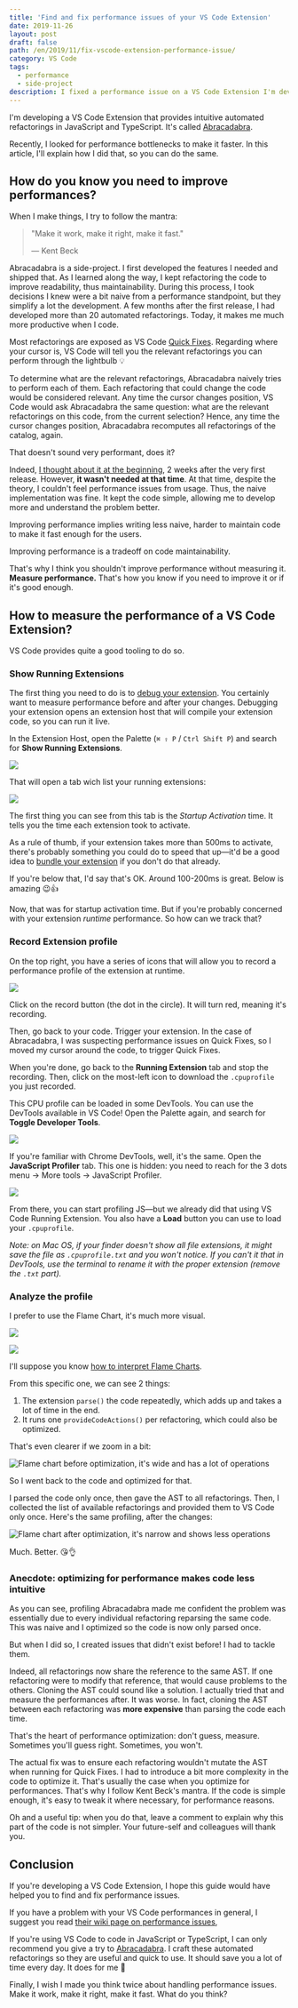 ```yaml
---
title: 'Find and fix performance issues of your VS Code Extension'
date: 2019-11-26
layout: post
draft: false
path: /en/2019/11/fix-vscode-extension-performance-issue/
category: VS Code
tags:
  - performance
  - side-project
description: I fixed a performance issue on a VS Code Extension I'm developing. Let me share with you what I learned.
---
```


I'm developing a VS Code Extension that provides intuitive automated refactorings in JavaScript and TypeScript. It's called [Abracadabra](https://vscode-abracadabra.com/).

Recently, I looked for performance bottlenecks to make it faster. In this article, I'll explain how I did that, so you can do the same.

## How do you know you need to improve performances?

When I make things, I try to follow the mantra:

> "Make it work, make it right, make it fast."
>
> — Kent Beck

Abracadabra is a side-project. I first developed the features I needed and shipped that. As I learned along the way, I kept refactoring the code to improve readability, thus maintainability. During this process, I took decisions I knew were a bit naive from a performance standpoint, but they simplify a lot the development. A few months after the first release, I had developed more than 20 automated refactorings. Today, it makes me much more productive when I code.

Most refactorings are exposed as VS Code [Quick Fixes](https://code.visualstudio.com/docs/editor/refactoring#_code-actions-quick-fixes-and-refactorings). Regarding where your cursor is, VS Code will tell you the relevant refactorings you can perform through the lightbulb 💡

To determine what are the relevant refactorings, Abracadabra naively tries to perform each of them. Each refactoring that could change the code would be considered relevant. Any time the cursor changes position, VS Code would ask Abracadabra the same question: what are the relevant refactorings on this code, from the current selection? Hence, any time the cursor changes position, Abracadabra recomputes all refactorings of the catalog, again.

That doesn't sound very performant, does it?

Indeed, [I thought about it at the beginning](https://github.com/nicoespeon/abracadabra/issues/18#issue-472611520), 2 weeks after the very first release. However, **it wasn't needed at that time**. At that time, despite the theory, I couldn't feel performance issues from usage. Thus, the naive implementation was fine. It kept the code simple, allowing me to develop more and understand the problem better.

Improving performance implies writing less naive, harder to maintain code to make it fast enough for the users.

Improving performance is a tradeoff on code maintainability.

That's why I think you shouldn't improve performance without measuring it. **Measure performance.** That's how you know if you need to improve it or if it's good enough.

## How to measure the performance of a VS Code Extension?

VS Code provides quite a good tooling to do so.

### Show Running Extensions

The first thing you need to do is to [debug your extension](https://code.visualstudio.com/api/get-started/your-first-extension#debugging-the-extension). You certainly want to measure performance before and after your changes. Debugging your extension opens an extension host that will compile your extension code, so you can run it live.

In the Extension Host, open the Palette (`⌘ ⇧ P` / `Ctrl Shift P`) and search for **Show Running Extensions**.

![](./show-running-extensions.png)

That will open a tab wich list your running extensions:

![](./running-extensions.png)

The first thing you can see from this tab is the _Startup Activation_ time. It tells you the time each extension took to activate.

As a rule of thumb, if your extension takes more than 500ms to activate, there's probably something you could do to speed that up—it'd be a good idea to [bundle your extension](https://code.visualstudio.com/api/working-with-extensions/bundling-extension) if you don't do that already.

If you're below that, I'd say that's OK. Around 100-200ms is great. Below is amazing 😉👍

Now, that was for startup activation time. But if you're probably concerned with your extension _runtime_ performance. So how can we track that?

### Record Extension profile

On the top right, you have a series of icons that will allow you to record a performance profile of the extension at runtime.

![](./running-extensions-icons.png)

Click on the record button (the dot in the circle). It will turn red, meaning it's recording.

Then, go back to your code. Trigger your extension. In the case of Abracadabra, I was suspecting performance issues on Quick Fixes, so I moved my cursor around the code, to trigger Quick Fixes.

When you're done, go back to the **Running Extension** tab and stop the recording. Then, click on the most-left icon to download the `.cpuprofile` you just recorded.

This CPU profile can be loaded in some DevTools. You can use the DevTools available in VS Code! Open the Palette again, and search for **Toggle Developer Tools**.

![](./toggle-devtools.png)

If you're familiar with Chrome DevTools, well, it's the same. Open the **JavaScript Profiler** tab. This one is hidden: you need to reach for the 3 dots menu → More tools → JavaScript Profiler.

![](./javascript-profiler.png)

From there, you can start profiling JS—but we already did that using VS Code Running Extension. You also have a **Load** button you can use to load your `.cpuprofile`.

_Note: on Mac OS, if your finder doesn't show all file extensions, it might save the file as `.cpuprofile.txt` and you won't notice. If you can't it that in DevTools, use the terminal to rename it with the proper extension (remove the `.txt` part)._

### Analyze the profile

I prefer to use the Flame Chart, it's much more visual.

![](./flame-chart.png)

![](./flame-chart-2.png)

I'll suppose you know [how to interpret Flame Charts](https://developer.mozilla.org/en-US/docs/Tools/Performance/Flame_Chart).

From this specific one, we can see 2 things:

1. The extension `parse()` the code repeatedly, which adds up and takes a lot of time in the end.
2. It runs one `provideCodeActions()` per refactoring, which could also be optimized.

That's even clearer if we zoom in a bit:

![Flame chart before optimization, it's wide and has a lot of operations](./flame-chart-2-zoomed-in.png)

So I went back to the code and optimized for that.

I parsed the code only once, then gave the AST to all refactorings. Then, I collected the list of available refactorings and provided them to VS Code only once. Here's the same profiling, after the changes:

![Flame chart after optimization, it's narrow and shows less operations](./flame-chart-after-optimization.png)

Much. Better. 😘👌

### Anecdote: optimizing for performance makes code less intuitive

As you can see, profiling Abracadabra made me confident the problem was essentially due to every individual refactoring reparsing the same code. This was naive and I optimized so the code is now only parsed once.

But when I did so, I created issues that didn't exist before! I had to tackle them.

Indeed, all refactorings now share the reference to the same AST. If one refactoring were to modify that reference, that would cause problems to the others. Cloning the AST could sound like a solution. I actually tried that and measure the performances after. It was worse. In fact, cloning the AST between each refactoring was **more expensive** than parsing the code each time.

That's the heart of performance optimization: don't guess, measure. Sometimes you'll guess right. Sometimes, you won't.

The actual fix was to ensure each refactoring wouldn't mutate the AST when running for Quick Fixes. I had to introduce a bit more complexity in the code to optimize it. That's usually the case when you optimize for performances. That's why I follow Kent Beck's mantra. If the code is simple enough, it's easy to tweak it where necessary, for performance reasons.

Oh and a useful tip: when you do that, leave a comment to explain why this part of the code is not simpler. Your future-self and colleagues will thank you.

## Conclusion

If you're developing a VS Code Extension, I hope this guide would have helped you to find and fix performance issues.

If you have a problem with your VS Code performances in general, I suggest you read [their wiki page on performance issues](https://github.com/microsoft/vscode-wiki/blob/master/Performance-Issues.md),

If you're using VS Code to code in JavaScript or TypeScript, I can only recommend you give a try to [Abracadabra](http://bit.ly/vscode-abracadabra). I craft these automated refactorings so they are useful and quick to use. It should save you a lot of time every day. It does for me 🙂

Finally, I wish I made you think twice about handling performance issues. Make it work, make it right, make it fast. What do you think?
